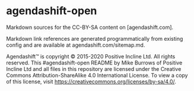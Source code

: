 # agendashift-open

Markdown sources for the CC-BY-SA content on [agendashift.com].

Markdown link references are generated programmatically from existing config and are available at agendashift.com/sitemap.md.

Agendashift™ is copyright © 2015-2020 Positive Incline Ltd. All rights reserved. This #agendashift-open README by Mike Burrows of Positive Incline Ltd and all files in this repository are licensed under the Creative Commons Attribution-ShareAlike 4.0 International License. To view a copy of this license, visit https://creativecommons.org/licenses/by-sa/4.0/.
